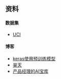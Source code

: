 ## 资料


#### 数据集
- [UCI](https://archive.ics.uci.edu/ml/datasets.php)

#### 博客

- [keras使用预训练模型](https://blog.csdn.net/weixin_43435675/article/details/93884767)
- [昊天](http://neohsu.com/) 
- [产品经理的AI宝库](https://easyai.tech/)